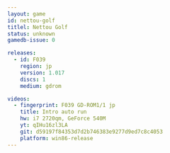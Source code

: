 ```yaml
---
layout: game
id: nettou-golf
titlel: Nettou Golf
status: unknown
gamedb-issue: 0

releases:
  - id: F039
    region: jp
    version: 1.017
    discs: 1
    medium: gdrom

videos:
  - fingerprint: F039 GD-ROM1/1 jp
    title: Intro auto run
    hw: i7 2720qm, GeForce 540M
    yt: qIHu16zl3LA
    git: d59197f84353d7d2b746383e9277d9ed7c8c4053
    platform: win86-release
---
```

